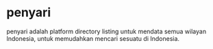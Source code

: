 # penyari
penyari adalah platform directory listing untuk mendata semua wilayan Indonesia, untuk memudahkan mencari sesuatu di Indonesia.
